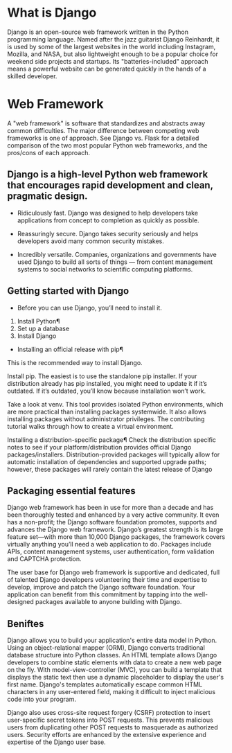 # What is Django 
Django is an open-source web framework written in the Python programming language. Named after the jazz guitarist Django Reinhardt, it is used by some of the largest websites in the world including Instagram, Mozilla, and NASA, but also lightweight enough to be a popular choice for weekend side projects and startups. Its "batteries-included" approach means a powerful website can be generated quickly in the hands of a skilled developer.

# Web Framework

A "web framework" is software that standardizes and abstracts away common difficulties. The major difference between competing web frameworks is one of approach. See Django vs. Flask for a detailed comparison of the two most popular Python web frameworks, and the pros/cons of each approach.

## Django is a high-level Python web framework that encourages rapid development and clean, pragmatic design.

- Ridiculously fast.
Django was designed to help developers take applications from concept to completion as quickly as possible.

- Reassuringly secure.
Django takes security seriously and helps developers avoid many common security mistakes.

- Incredibly versatile.
Companies, organizations and governments have used Django to build all sorts of things — from content management systems to social networks to scientific computing platforms.

## Getting started with Django

- Before you can use Django, you’ll need to install it.
1. Install Python¶
2. Set up a database
3. Install Django
 - Installing an official release with pip¶

This is the recommended way to install Django.

Install pip. The easiest is to use the standalone pip installer. If your distribution already has pip installed, you might need to update it if it’s outdated. If it’s outdated, you’ll know because installation won’t work.

Take a look at venv. This tool provides isolated Python environments, which are more practical than installing packages systemwide. It also allows installing packages without administrator privileges. The contributing tutorial walks through how to create a virtual environment.



Installing a distribution-specific package¶
Check the distribution specific notes to see if your platform/distribution provides official Django packages/installers. Distribution-provided packages will typically allow for automatic installation of dependencies and supported upgrade paths; however, these packages will rarely contain the latest release of Django

## Packaging essential features
Django web framework has been in use for more than a decade and has been thoroughly tested and enhanced by a very active community. It even has a non-profit; the Django software foundation  promotes, supports and advances the Django web framework. Django’s greatest strength is its large feature set—with more than 10,000 Django packages, the framework covers virtually anything you’ll need a web application to do. Packages include APIs,  content management systems, user authentication, form validation and CAPTCHA protection.

The user base for Django web framework is supportive and dedicated, full of talented Django developers volunteering their time and expertise to develop, improve and patch the Django software foundation. Your application can benefit from this commitment by tapping into the well-designed packages available to anyone building with Django.

##  Beniftes 
Django allows you to build your application's entire data model in Python. Using an object-relational mapper (ORM), Django converts traditional database structure into Python classes. An HTML template allows Django developers to combine static elements with data to create a new web page on the fly. With model-view-controller (MVC), you can build a template that displays the static text then use a dynamic placeholder to display the user's first name. Django's templates automatically escape common HTML characters in any user-entered field, making it difficult to inject malicious code into your program.

Django also uses cross-site request forgery (CSRF) protection to insert user-specific secret tokens into POST requests. This prevents malicious users from duplicating other POST requests to masquerade as authorized users. Security efforts are enhanced by the extensive experience and expertise of the Django user base.